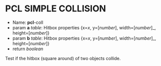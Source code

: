 #   PCL SIMPLE COLLISION

- Name: **pcl**-coll
- param **a** _table_: Hitbox properties {x=_x_, y=[_number_], width=[_number_]_, height=[_number_]}
- param **b** _table_: Hitbox properties {x=_x_, y=[_number_], width=[_number_]_, height=[_number_]}
- return _boolean_

Test if the hitbox (square around) of two objects collide.